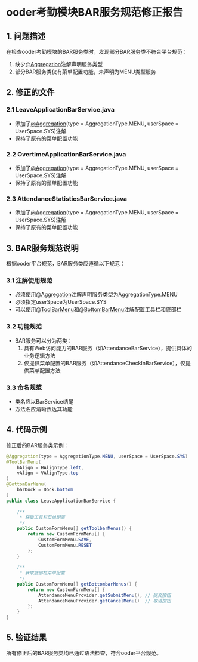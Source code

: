 # ooder考勤模块BAR服务规范修正报告

## 1. 问题描述

在检查ooder考勤模块的BAR服务类时，发现部分BAR服务类不符合平台规范：
1. 缺少[@Aggregation](file://e:/ooder-gitee/ooder-annotation/src/main/java/net/ooder/attendance/service/AttendanceNavigationService.java#L13-L13)注解声明服务类型
2. 部分BAR服务类仅有菜单配置功能，未声明为MENU类型服务

## 2. 修正的文件

### 2.1 LeaveApplicationBarService.java
- 添加了[@Aggregation](file://e:/ooder-gitee/ooder-annotation/src/main/java/net/ooder/attendance/service/AttendanceNavigationService.java#L13-L13)(type = AggregationType.MENU, userSpace = UserSpace.SYS)注解
- 保持了原有的菜单配置功能

### 2.2 OvertimeApplicationBarService.java
- 添加了[@Aggregation](file://e:/ooder-gitee/ooder-annotation/src/main/java/net/ooder/attendance/service/AttendanceNavigationService.java#L13-L13)(type = AggregationType.MENU, userSpace = UserSpace.SYS)注解
- 保持了原有的菜单配置功能

### 2.3 AttendanceStatisticsBarService.java
- 添加了[@Aggregation](file://e:/ooder-gitee/ooder-annotation/src/main/java/net/ooder/attendance/service/AttendanceNavigationService.java#L13-L13)(type = AggregationType.MENU, userSpace = UserSpace.SYS)注解
- 保持了原有的菜单配置功能

## 3. BAR服务规范说明

根据ooder平台规范，BAR服务类应遵循以下规范：

### 3.1 注解使用规范
- 必须使用[@Aggregation](file://e:/ooder-gitee/ooder-annotation/src/main/java/net/ooder/attendance/service/AttendanceNavigationService.java#L13-L13)注解声明服务类型为AggregationType.MENU
- 必须指定userSpace为UserSpace.SYS
- 可以使用[@ToolBarMenu](file://e:/ooder-gitee/ooder-annotation/src/main/java/net/ooder/attendance/service/LeaveApplicationBarService.java#L15-L18)和[@BottomBarMenu](file://e:/ooder-gitee/ooder-annotation/src/main/java/net/ooder/attendance/service/LeaveApplicationBarService.java#L19-L22)注解配置工具栏和底部栏

### 3.2 功能规范
- BAR服务可以分为两类：
  1. 具有Web访问能力的BAR服务（如AttendanceBarService），提供具体的业务逻辑方法
  2. 仅提供菜单配置的BAR服务（如AttendanceCheckInBarService），仅提供菜单配置方法

### 3.3 命名规范
- 类名应以BarService结尾
- 方法名应清晰表达其功能

## 4. 代码示例

修正后的BAR服务类示例：

```java
@Aggregation(type = AggregationType.MENU, userSpace = UserSpace.SYS)
@ToolBarMenu(
    hAlign = HAlignType.left,
    vAlign = VAlignType.top
)
@BottomBarMenu(
    barDock = Dock.bottom
)
public class LeaveApplicationBarService {
    
    /**
     * 获取工具栏菜单配置
     */
    public CustomFormMenu[] getToolbarMenus() {
        return new CustomFormMenu[] {
            CustomFormMenu.SAVE,
            CustomFormMenu.RESET
        };
    }
    
    /**
     * 获取底部栏菜单配置
     */
    public CustomFormMenu[] getBottombarMenus() {
        return new CustomFormMenu[] {
            AttendanceMenuProvider.getSubmitMenu(), // 提交按钮
            AttendanceMenuProvider.getCancelMenu()  // 取消按钮
        };
    }
}
```

## 5. 验证结果

所有修正后的BAR服务类均已通过语法检查，符合ooder平台规范。